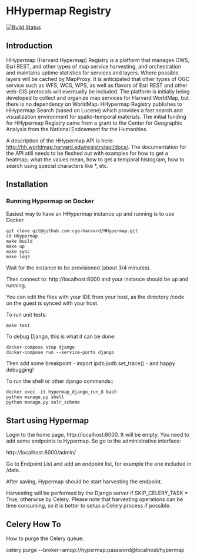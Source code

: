 # HHypermap Registry
[![Build Status](https://travis-ci.org/cga-harvard/HHypermap.svg?branch=registry)](https://travis-ci.org/cga-harvard/HHypermap)

## Introduction

HHypermap (Harvard Hypermap) Registry is a platform that manages OWS, Esri REST, and other types of map service harvesting, and orchestration and maintains uptime statistics for services and layers. Where possible, layers will be cached by MapProxy. It is anticipated that other types of OGC service such as WFS, WCS, WPS, as well as flavors of Esri REST and other web-GIS protocols will eventually be included. The platform is initially being developed to collect and organize map services for Harvard WorldMap, but there is no dependency on WorldMap. HHypermap Registry publishes to HHypermap Search (based on Lucene) which provides a fast search and visualization environment for spatio-temporal materials.  The initial funding for HHypermap Registry came from a grant to the Center for Geographic Analysis from the National Endowment for the Humanities.   

A description of the HHypermap API is here: http://hh.worldmap.harvard.edu/registry/api/docs/. The documentation for the API still needs to be fleshed out with examples for how to get a heatmap, what the values mean, how to get a temporal histogram, how to search using special characters like *, etc.

## Installation

### Running Hypermap on Docker

Easiest way to have an HHypermap instance up and running is to use Docker.

```
git clone git@github.com:cga-harvard/HHypermap.git
cd HHypermap
make build
make up
make sync
make logs
```

Wait for the instance to be provisioned (about 3/4 minutes).

Then connect to: http://localhost:8000 and your instance should be up and running.


You can edit the files with your IDE from your host, as the directory
/code on the guest is synced with your host.

To run unit tests:

```
make test
```

To debug Django, this is what it can be done:

```
docker-compose stop django
docker-compose run --service-ports django
```

Then add some breakpoint - import ipdb;ipdb.set_trace() - and happy debugging!

To run the shell or other django commands::

    docker exec -it hypermap_django_run_8 bash
    python manage.py shell
    python manage.py solr_scheme


## Start using Hypermap

Login to the home page, http://localhost:8000. It will be empty. You need to add some
endpoints to Hypermap. So go to the administrative interface:

http://localhost:8000/admin/

Go to Endpoint List and add an endpoint list, for example the one included in /data.

After saving, Hypermap should be start harvesting the endpoint.

Harvesting will be performed by the Django server if SKIP_CELERY_TASK
= True, otherwise by Celery. Please note that harvesting operations can be time consuming, so it is better to setup a Celery process if possible.

## Celery How To ##

How to purge the Celery queue:

celery purge --broker=amqp://hypermap:password@localhost/hypermap

